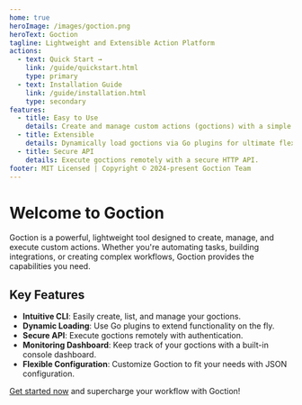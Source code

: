 ```yaml
---
home: true
heroImage: /images/goction.png
heroText: Goction
tagline: Lightweight and Extensible Action Platform
actions:
  - text: Quick Start →
    link: /guide/quickstart.html
    type: primary
  - text: Installation Guide
    link: /guide/installation.html
    type: secondary
features:
  - title: Easy to Use
    details: Create and manage custom actions (goctions) with a simple CLI interface.
  - title: Extensible
    details: Dynamically load goctions via Go plugins for ultimate flexibility.
  - title: Secure API
    details: Execute goctions remotely with a secure HTTP API.
footer: MIT Licensed | Copyright © 2024-present Goction Team
---
```


# Welcome to Goction

Goction is a powerful, lightweight tool designed to create, manage, and execute custom actions. Whether you're automating tasks, building integrations, or creating complex workflows, Goction provides the capabilities you need.

## Key Features

- **Intuitive CLI**: Easily create, list, and manage your goctions.
- **Dynamic Loading**: Use Go plugins to extend functionality on the fly.
- **Secure API**: Execute goctions remotely with authentication.
- **Monitoring Dashboard**: Keep track of your goctions with a built-in console dashboard.
- **Flexible Configuration**: Customize Goction to fit your needs with JSON configuration.

[Get started now](/guide/quickstart.html) and supercharge your workflow with Goction!